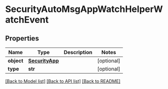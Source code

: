 # SecurityAutoMsgAppWatchHelperWatchEvent

## Properties
Name | Type | Description | Notes
------------ | ------------- | ------------- | -------------
**object** | [**SecurityApp**](SecurityApp.md) |  | [optional] 
**type** | **str** |  | [optional] 

[[Back to Model list]](../README.md#documentation-for-models) [[Back to API list]](../README.md#documentation-for-api-endpoints) [[Back to README]](../README.md)


